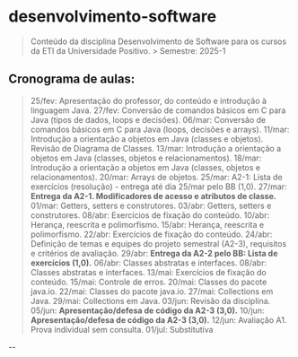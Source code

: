 # desenvolvimento-software
> Conteúdo da disciplina Desenvolvimento de Software para os cursos da ETI da Universidade Positivo.
    > Semestre: 2025-1

## Cronograma de aulas:
> 25/fev: Apresentação do professor, do conteúdo e introdução à linguagem Java.
> 27/fev: Conversão de comandos básicos em C para Java (tipos de dados, loops e decisões).
> 06/mar: Conversão de comandos básicos em C para Java (loops, decisões e arrays).
> 11/mar: Introdução a orientação a objetos em Java (classes e objetos). Revisão de Diagrama de Classes.
> 13/mar: Introdução a orientação a objetos em Java (classes, objetos e relacionamentos).
> 18/mar: Introdução a orientação a objetos em Java (classes, objetos e relacionamentos).
> 20/mar: Arrays de objetos.
> 25/mar: A2-1: Lista de exercícios (resolução) - entrega até dia 25/mar pelo BB (1,0).
> 27/mar: **Entrega da A2-1. Modificadores de acesso e atributos de classe.**
> 01/mar: Getters, setters e construtores.
> 03/abr: Getters, setters e construtores.
> 08/abr: Exercícios de fixação do conteúdo.
> 10/abr: Herança, reescrita e polimorfismo.
> 15/abr: Herança, reescrita e polimorfismo.
> 22/abr: Exercícios de fixação do conteúdo.
> 24/abr: Definição de temas e equipes do projeto semestral (A2-3), requisitos e critérios de avaliação.
> 29/abr: **Entrega da A2-2 pelo BB: Lista de exercícios (1,0).**
> 06/abr: Classes abstratas e interfaces.
> 08/abr: Classes abstratas e interfaces.
> 13/mai: Exercícios de fixação do conteúdo.
> 15/mai: Controle de erros.
> 20/mai: Classes do pacote java.io.
> 22/mai: Classes do pacote java.io.
> 27/mai: Collections em Java.
> 29/mai: Collections em Java.
> 03/jun: Revisão da disciplina.
> 05/jun: **Apresentação/defesa de código da A2-3 (3,0).**
> 10/jun: **Apresentação/defesa de código da A2-3 (3,0).**
> 12/jun: Avaliação A1. Prova individual sem consulta.
> 01/jul: Substitutiva

--
